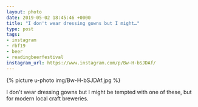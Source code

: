 ```yaml
---
layout: photo
date: 2019-05-02 18:45:46 +0000
title: "I don't wear dressing gowns but I might…"
type: post
tags:
- instagram
- rbf19
- beer
- readingbeerfestival
instagram_url: https://www.instagram.com/p/Bw-H-bSJDAf/
---
```


{% picture u-photo img/Bw-H-bSJDAf.jpg %}

I don't wear dressing gowns but I might be tempted with one of these, but for modern local craft breweries.
